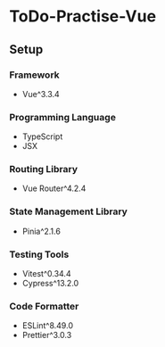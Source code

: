 # ToDo-Practise-Vue

## Setup

### Framework
- Vue^3.3.4

### Programming Language
- TypeScript
- JSX

### Routing Library
- Vue Router^4.2.4

### State Management Library
- Pinia^2.1.6

### Testing Tools
- Vitest^0.34.4
- Cypress^13.2.0

### Code Formatter
- ESLint^8.49.0
- Prettier^3.0.3
